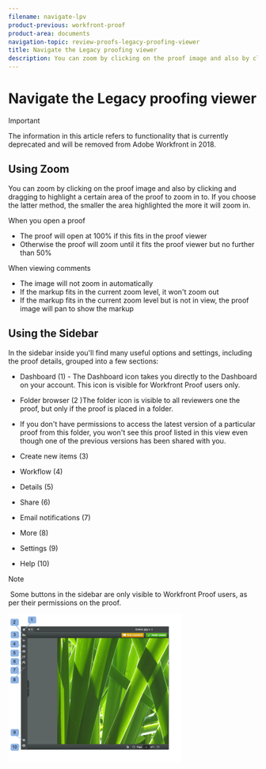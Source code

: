 ```yaml
---
filename: navigate-lpv
product-previous: workfront-proof
product-area: documents
navigation-topic: review-proofs-legacy-proofing-viewer
title: Navigate the Legacy proofing viewer
description: You can zoom by clicking on the proof image and also by clicking and dragging to highlight a certain area of the proof to zoom in to. If you choose the latter method, the smaller the area highlighted the more it will zoom in.
---
```


# Navigate the Legacy proofing viewer

>[!IMPORTANT]
>
>The information in this article refers to functionality that is currently deprecated and will be removed from Adobe Workfront in 2018.

## Using Zoom

You can zoom by clicking on the proof image and also by clicking and dragging to highlight a certain area of the proof to zoom in to. If you choose the latter method, the smaller the area highlighted the more it will zoom in.

When you open a proof

* The proof will open at 100% if this fits in the proof viewer
* Otherwise the proof will zoom until it fits the proof viewer but no further than 50%

When viewing comments

* The image will not zoom in automatically
* If the markup fits in the current zoom level, it won't zoom out
* If the markup fits in the current zoom level but is not in view, the proof image will pan to show the markup

## Using the Sidebar

In the sidebar inside you'll find many useful options and settings, including the proof details, grouped into a few sections:

* Dashboard (1) - The Dashboard icon takes you directly to the Dashboard on your account. This icon is visible for Workfront Proof users only.
* Folder browser (2 )The folder icon&nbsp;is visible to all reviewers one the proof, but only if the proof is placed in a&nbsp;folder.
* If you don't have permissions to access the latest version of a particular proof from this folder, you won't see this proof listed in this view even though one of the previous versions has been shared with you.

* Create new items (3)&nbsp;
* Workflow (4)
* Details (5)
* Share (6)
* Email notifications (7)
* More (8)
* Settings (9)
* Help (10)

>[!NOTE]
>
>&nbsp;Some buttons&nbsp;in the sidebar are only visible to Workfront Proof users, as per their permissions on the proof.

![Sidebar.png](assets/sidebar-350x300.png)

